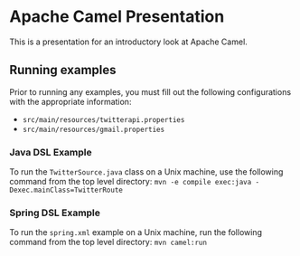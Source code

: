 # Apache Camel Presentation

This is a presentation for an introductory look at Apache Camel.

## Running examples
Prior to running any examples, you must fill out the following configurations with the appropriate information:
- `src/main/resources/twitterapi.properties`
- `src/main/resources/gmail.properties`

### Java DSL Example
To run the `TwitterSource.java` class on a Unix machine, use the following command from the top level directory:
`mvn -e compile exec:java -Dexec.mainClass=TwitterRoute`

### Spring DSL Example
To run the `spring.xml` example on a Unix machine, run the following command from the top level directory:
`mvn camel:run`
